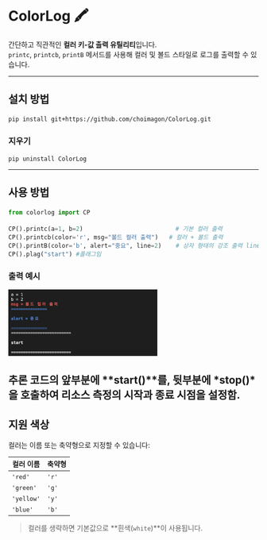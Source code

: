 # ColorLog 🖍️

간단하고 직관적인 **컬러 키-값 출력 유틸리티**입니다.  
`printc`, `printcb`, `printB` 메서드를 사용해 컬러 및 볼드 스타일로 로그를 출력할 수 있습니다.

---

## 설치 방법

```bash
pip install git+https://github.com/choimagon/ColorLog.git
```
### 지우기
```
pip uninstall ColorLog
```

--- 
## 사용 방법

```python
from colorlog import CP

CP().printc(a=1, b=2)                          # 기본 컬러 출력
CP().printcb(color='r', msg="볼드 컬러 출력")   # 컬러 + 볼드 출력
CP().printB(color='b', alert="중요", line=2)    # 상자 형태의 강조 출력 line안해도 됌
CP().plag("start") #플래그임
```
### 출력 예시 
<img src="ex.png" width="300"/>

추론 코드의 앞부분에 **start()**를, 뒷부분에 *stop()*을 호출하여 리소스 측정의 시작과 종료 시점을 설정함.
---

## 지원 색상

컬러는 이름 또는 축약형으로 지정할 수 있습니다:

| 컬러 이름 | 축약형 |
|-----------|--------|
| `'red'`   | `'r'`  |
| `'green'` | `'g'`  |
| `'yellow'`| `'y'`  |
| `'blue'`  | `'b'`  |

> 컬러를 생략하면 기본값으로 **흰색(`white`)**이 사용됩니다.
